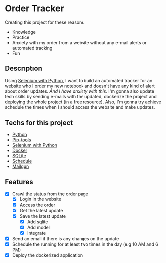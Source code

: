 # Order Tracker

Creating this project for these reasons

- Knowledge
- Practice
- Anxiety with my order from a website without any e-mail alerts or automated tracking
- Fun

## Description

Using [Selenium with Python](https://selenium-python.readthedocs.io/), I want to build an automated tracker for an website who I order my new notebook and doesn't have any kind of alert about order updates. _And I have anxiety with this_. I'm gonna also update tech skills by sending e-mails with the updated, dockerize the project and deploying the whole project (in a free resource). Also, I'm gonna try achieve schedule the times when I should access the website and make updates.

## Techs for this project

- [Python](https://www.python.org/)
- [Pip-tools](https://pip-tools.readthedocs.io/en/latest/)
- [Selenium with Python](https://selenium-python.readthedocs.io/)
- [Docker](https://www.docker.com/)
- [SQLite](https://www.sqlite.org/index.html)
- [Schedule](https://schedule.readthedocs.io/en/stable/)
- [Mailgun](https://www.mailgun.com/solutions/use-cases/services/email-service-provider/free-email-sending-service/)

## Features

- [x] Crawl the status from the order page
  - [x] Login in the website
  - [x] Access the order
  - [x] Get the latest update
  - [x] Save the latest update
    - [x] Add sqlite
    - [x] Add model
    - [x] Integrate
- [x] Send an email if there is any changes on the update
- [x] Schedule the running for at least two times in the day (e.g 10 AM and 6 PM)
- [x] Deploy the dockerized application
